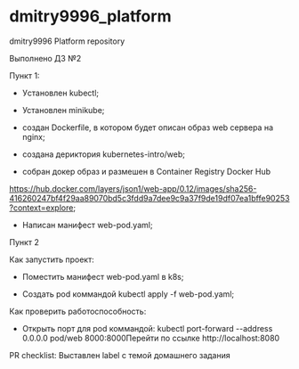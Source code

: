 # dmitry9996_platform
dmitry9996 Platform repository

Выполнено ДЗ №2

Пункт 1:

- Уcтановлен kubectl;

- Установлен minikube;

- создан Dockerfile, в котором будет описан образ web сервера на nginx;

- создана дериктория kubernetes-intro/web;

- собран докер образ и размешен в Container Registry Docker Hub 

https://hub.docker.com/layers/json1/web-app/0.12/images/sha256-416260247bf4f29aa89070bd5c3fdd9a7dee9c9a37f9de19df07ea1bffe90253?context=explore;

- Написан манифест web-pod.yaml;

Пункт 2

Как запустить проект:

- Поместить манифест web-pod.yaml в k8s;

- Создать pod коммандой kubectl apply -f web-pod.yaml;

Как проверить работоспособность:

- Открыть порт для pod коммандой: kubectl port-forward --address 0.0.0.0 pod/web 8000:8000Перейти по ссылке http://localhost:8080


PR checklist:
 Выставлен label с темой домашнего задания
